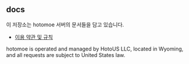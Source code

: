 ## docs
이 저장소는 hotomoe 서버의 문서들을 담고 있습니다.

* [이용 약관 및 규칙](./rules.md)

hotomoe is operated and managed by HotoUS LLC, located in Wyoming, and all requests are subject to United States law.
